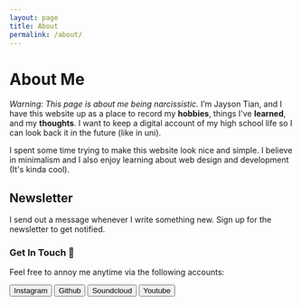 ```yaml
---
layout: page
title: About
permalink: /about/
---
```


# About Me


*Warning: This page is about me being narcissistic.* I’m Jayson Tian, and I have this website up as a place to record my **hobbies**, things I've **learned**, and my **thoughts**. I want to keep a digital account of my high school life so I can look back it in the future (like in uni).

I spent some time trying to make this website look nice and simple. I believe in minimalism and I also enjoy learning about web design and development (It's kinda cool).

## Newsletter

I send out a message whenever I write something new. Sign up for the newsletter to get notified.

<section id='social'>
    <h3>Get In Touch 🤙</h3>
    <p>Feel free to annoy me anytime via the following accounts:</p>
    <button class='btn2' title='slide into my DMs!' onclick="window.location.assign('https://www.instagram.com/jaezun/?hl=en')"> <i class="fab fa-instagram"></i> Instagram</button>
    <button class='btn2' title='review my code!' onclick="window.location.assign('https://github.com/Jaysontian')"> <i class="fab fa-github"></i> Github</button>
    <button class='btn2' title='listen to some of my dope tracks!' onclick="window.location.assign('https://soundcloud.com/picxight-productions')"> <i class="fab fa-soundcloud"></i> Soundcloud</button>
    <button class='btn2' title='watch me' onclick="window.location.assign('https://www.youtube.com/channel/UCdwsgMvJzdwnKI8WM5kYO5A/')"> <i class="fab fa-youtube"></i> Youtube</button>
</section>